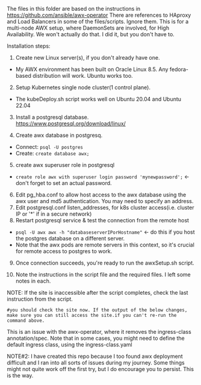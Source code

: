 The files in this folder are based on the instructions in https://github.com/ansible/awx-operator 
There are references to HAproxy and Load Balancers in some of the files/scripts. 
Ignore them. 
This is for a multi-node AWX setup, where DaemonSets are involved, for High Availability.
We won't actually do that.
I did it, but you don't have to.


Installation steps:

1. Create new Linux server(s), if you don't already have one. 
 - My AWX environment has been built on Oracle Linux 8.5. 
   Any fedora-based distribution will work. 
   Ubuntu works too.

2. Setup Kubernetes single node cluster(1 control plane). 
 - The kubeDeploy.sh script works well on Ubuntu 20.04 and Ubuntu 22.04

3. Install a postgresql database. https://www.postgresql.org/download/linux/

4. Create awx database in postgresq. 
 - Connect: ```psql -U postgres```
 - Create: ```create database awx;```

5. create awx superuser role in postgresql
 - ```create role awx with superuser login password 'mynewpassword';``` <- don't forget to set an actual password.

6. Edit pg_hba.conf to allow host access to the awx database using the awx user and md5 authentication. 
You may need to specify an address.
7. Edit postgresql.conf listen_addresses, for k8s cluster access(i.e. cluster IP or '*' if in a secure network)
8. Restart postgresql service & test the connection from the remote host
 -  ```psql -U awx awx -h "databaseserverIPorHostname"``` <- do this if you host the postgres database on a different server. 
 - Note that the awx pods are remote servers in this context, so it's crucial for remote access to postgres to work.

9. Once connection succeeds, you're ready to run the awxSetup.sh script.

10. Note the instructions in the script file and the required files. I left some notes in each.

NOTE:
If the site is inaccessible after the script completes, check the last instruction from the script. 
```kubectl apply -f ingress.yaml -n awx
#you should check the site now. If the output of the below changes, make sure you can still access the site.if you can't re-run the command above.
```
This is an issue with the awx-operator, where it removes the ingress-class annotation/spec.
Note that in some cases, you might need to define the default ingress class, using the ingress-class.yaml

NOTE#2: I have created this repo because I too found awx deployment difficult and I ran into all sorts of issues during my journey. Some things might not quite work off the first try, but I do encourage you to persist.
This is the way.
